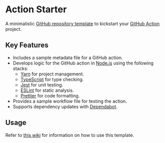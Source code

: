 <!-- Clear the content of this file and replace it with the description of your project. -->
<!-- Learn more: https://docs.github.com/en/repositories/managing-your-repositorys-settings-and-features/customizing-your-repository/about-readmes -->

# Action Starter

A minimalistic [GitHub repository template](https://docs.github.com/en/repositories/creating-and-managing-repositories/creating-a-repository-from-a-template) to kickstart your [GitHub Action](https://github.com/features/actions) project.

## Key Features

- Includes a sample metadata file for a GitHub action.
- Develops logic for the GitHub action in [Node.js](https://nodejs.org/en) using the following stacks:
  - [Yarn](https://yarnpkg.com/) for project management.
  - [TypeScript](https://www.typescriptlang.org/) for type checking.
  - [Jest](https://jestjs.io/) for unit testing.
  - [ESLint](https://eslint.org/) for static analysis.
  - [Prettier](https://prettier.io/) for code formatting.
- Provides a sample workflow file for testing the action.
- Supports dependency updates with [Dependabot](https://docs.github.com/en/code-security/dependabot).

## Usage

Refer to [this wiki](https://github.com/threeal/action-starter/wiki) for information on how to use this template.
